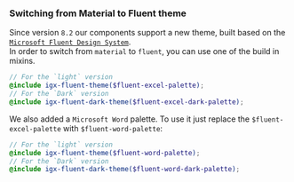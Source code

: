 ### Switching from Material to Fluent theme
Since version `8.2` our components support a new theme, built based on the [`Microsoft Fluent Design System`](https://www.microsoft.com/design/fluent/).  
In order to switch from `material` to `fluent`, you can use one of the build in mixins.

```scss
// For the `light` version
@include igx-fluent-theme($fluent-excel-palette);
// For the `Dark` version
@include igx-fluent-dark-theme($fluent-excel-dark-palette);
```

We also added a `Microsoft Word` palette. To use it just replace the `$fluent-excel-palette` with `$fluent-word-palette`:

```scss
// For the `light` version
@include igx-fluent-theme($fluent-word-palette);
// For the `Dark` version
@include igx-fluent-dark-theme($fluent-word-dark-palette);
```
